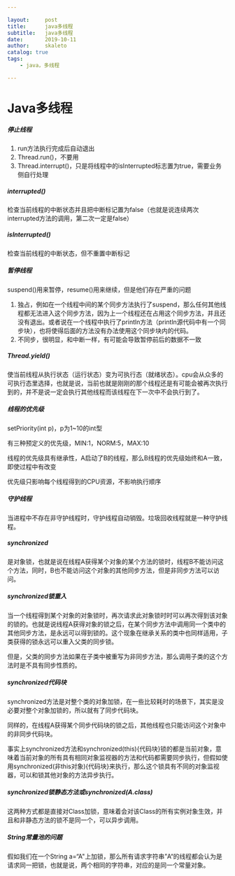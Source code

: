 ```yaml
---

layout:     post
title:      java多线程
subtitle:   java多线程
date:       2019-10-11
author:     skaleto
catalog: true
tags:
    - java，多线程

---
```


# Java多线程



##### 停止线程

1. run方法执行完成后自动退出
2. Thread.run()，不要用
3. Thread.interrupt()，只是将线程中的isInterrupted标志置为true，需要业务侧自行处理

##### interrupted()

检查当前线程的中断状态并且把中断标记置为false（也就是说连续两次interrupted方法的调用，第二次一定是false）

##### isInterrupted()

检查当前线程的中断状态，但不重置中断标记

##### 暂停线程

suspend()用来暂停，resume()用来继续，但是他们存在严重的问题

1. 独占，例如在一个线程中间的某个同步方法执行了suspend，那么任何其他线程都无法进入这个同步方法，因为上一个线程还在占用这个同步方法，并且还没有退出。或者说在一个线程中执行了println方法（println源代码中有一个同步块），也将使得后面的方法没有办法使用这个同步块内的代码。
2. 不同步，很明显，和中断一样，有可能会导致暂停前后的数据不一致

##### Thread.yield()

使当前线程从执行状态（运行状态）变为可执行态（就绪状态）。cpu会从众多的可执行态里选择，也就是说，当前也就是刚刚的那个线程还是有可能会被再次执行到的，并不是说一定会执行其他线程而该线程在下一次中不会执行到了。

##### 线程的优先级

setPriority(int p)，p为1~10的int型

有三种预定义的优先级，MIN:1，NORM:5，MAX:10

线程的优先级具有继承性，A启动了B的线程，那么B线程的优先级始终和A一致，即使过程中有改变

优先级只影响每个线程得到的CPU资源，不影响执行顺序

##### 守护线程

当进程中不存在非守护线程时，守护线程自动销毁。垃圾回收线程就是一种守护线程。



##### synchronized

是对象锁，也就是说在线程A获得某个对象的某个方法的锁时，线程B不能访问这个方法，同时，B也不能访问这个对象的其他同步方法，但是非同步方法可以访问。

##### synchronized锁重入

当一个线程得到某个对象的对象锁时，再次请求此对象锁时时可以再次得到该对象的锁的。也就是说线程A获得对象的锁之后，在某个同步方法中调用同一个类中的其他同步方法，是永远可以得到锁的。这个现象在继承关系的类中也同样适用，子类获得的锁永远可以重入父类的同步锁。

但是，父类的同步方法如果在子类中被重写为非同步方法，那么调用子类的这个方法时是不具有同步性质的。

##### synchronized代码块

synchronized方法是对整个类的对象加锁，在一些比较耗时的场景下，其实是没必要对整个对象加锁的，所以就有了同步代码块。

同样的，在线程A获得某个同步代码块的锁之后，其他线程也只能访问这个对象中的非同步代码块。

事实上synchronized方法和synchronized(this){代码块}锁的都是当前对象，意味着当前对象的所有具有相同对象监视器的方法和代码都需要同步执行，但假如使用synchronized(非this对象){代码块}来执行，那么这个锁具有不同的对象监视器，可以和锁其他对象的方法异步执行。

##### synchronized锁静态方法或synchronized(A.class)

这两种方式都是直接对Class加锁，意味着会对该Class的所有实例对象生效，并且和非静态方法的锁不是同一个，可以异步调用。

##### String常量池的问题

假如我们在一个String a=“A"上加锁，那么所有请求字符串”A“的线程都会认为是请求同一把锁，也就是说，两个相同的字符串，对应的是同一个常量对象。